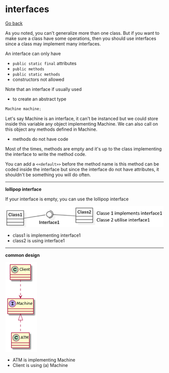 # interfaces

[Go back](../index.md)

As you noted, you can't generalize more than one class.
But if you want to make sure a class have some operations,
then you should use interfaces since a class may implement
many interfaces.

An interface can only have

* ``public static final`` attributes
* ``public methods``
* ``public static methods``
* constructors not allowed

Note that an interface if usually used

* to create an abstract type

```java
Machine machine;
```

Let's say Machine is an interface, it can't be instanced
but we could store inside this variable any object
implementing Machine. We can also call on this object
any methods defined in Machine.

* methods do not have code

Most of the times, methods are empty and it's up to
the class implementing the interface to write the
method code.

You can add a ``<<default>>`` before the method
name is this method can be coded inside the interface
but since the interface do not have attributes, it shouldn't
be something you will do often.

<hr class="sr">

**lollipop interface**

If your interface is empty, you can use
the lollipop interface

![a](../images/lollipop.png)

* class1 is implementing interface1
* class2 is using interface1

<hr class="sl">

**common design**

![interface](../images/SoWkIImgAStDuKhEIImkLd0CyLN8p2t8ISrDpIifLl1DJCx8p4lbukI4I3ldP0B5WLm8Gq5Fpmv9ZKDgNWhGA000.png)

* ATM is implementing Machine
* Client is using (a) Machine